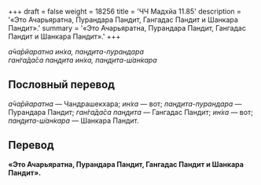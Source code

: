 +++
draft = false
weight = 18256
title = 'ЧЧ Мадхйа 11.85'
description = '«Это Ачарьяратна, Пурандара Пандит, Гангадас Пандит и Шанкара Пандит».'
summary = '«Это Ачарьяратна, Пурандара Пандит, Гангадас Пандит и Шанкара Пандит».'
+++

_а̄ча̄рйаратна ин̇ха, пан̣д̣ита-пурандара  
ган̇га̄да̄са пан̣д̣ита ин̇ха, пан̣д̣ита-ш́ан̇кара_

## Пословный перевод

_а̄ча̄рйаратна_ — Чандрашекхара; _ин̇ха_ — вот; _пан̣д̣ита_\-_пурандара_ — Пурандара Пандит; _ган̇га̄да̄са_ _пан̣д̣ита_ — Гангадас Пандит; _ин̇ха_ — вот; _пан̣д̣ита_\-_ш́ан̇кара_ — Шанкара Пандит.

## Перевод

**«Это Ачарьяратна, Пурандара Пандит, Гангадас Пандит и Шанкара Пандит».**
